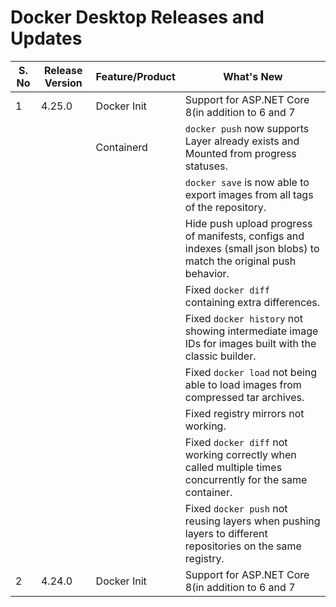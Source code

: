 # Docker Desktop Releases and Updates


| S. No | Release Version | Feature/Product | What's New
|-------|------|-----|----|
| 1 | 4.25.0 | Docker Init | Support for ASP.NET Core 8(in addition to 6 and 7 |
|    |       | Containerd  |   `docker push` now supports Layer already exists and Mounted from progress statuses.
|    |     |  |`docker save` is now able to export images from all tags of the repository.
|    |     |  |Hide push upload progress of manifests, configs and indexes (small json blobs) to match the original push behavior.
|    |    |   |Fixed `docker diff` containing extra differences.
|    |    |   |Fixed `docker history` not showing intermediate image IDs for images built with the classic builder.
|    |    |   |Fixed `docker load` not being able to load images from compressed tar archives.
|    |    |   |Fixed registry mirrors not working.
|    |    |   |Fixed `docker diff` not working correctly when called multiple times concurrently for the same container.
|    |    |   |Fixed `docker push` not reusing layers when pushing layers to different repositories on the same registry.
| 2 | 4.24.0 | Docker Init | Support for ASP.NET Core 8(in addition to 6 and 7 |

